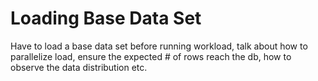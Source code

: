 # Loading Base Data Set

Have to load a base data set before running workload, talk about how to parallelize load, ensure the expected # of rows reach the db, how to observe the data distribution etc.